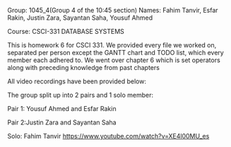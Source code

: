 Group: 1045_4(Group 4 of the 10:45 section) Names: Fahim Tanvir, Esfar Rakin, Justin Zara, Sayantan Saha, Yousuf Ahmed

Course: CSCI-331 DATABASE SYSTEMS

This is homework 6 for CSCI 331. We provided every file we worked on, separated per person except the GANTT chart and TODO list, which every member each adhered to. We went over chapter 6 which is set operators along with preceding knowledge
from past chapters

All video recordings have been provided below:

The group split up into 2 pairs and 1 solo member:

Pair 1: Yousuf Ahmed and Esfar Rakin

Pair 2:Justin Zara and Sayantan Saha

Solo: Fahim Tanvir
https://www.youtube.com/watch?v=XE4l00MU_es
